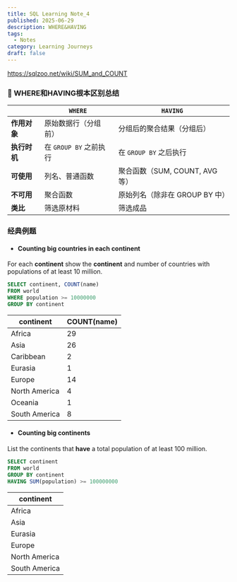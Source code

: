 ```yaml
---
title: SQL Learning Note_4
published: 2025-06-29
description: WHERE&HAVING
tags: 
  - Notes
category: Learning Journeys
draft: false
---
```


https://sqlzoo.net/wiki/SUM_and_COUNT
### 🎯 WHERE和HAVING根本区别总结

| |`WHERE`|`HAVING`|
|-----------|---------|---|
|**作用对象**|原始数据行（分组前）|分组后的聚合结果（分组后）|
|**执行时机**|在 `GROUP BY` 之前执行|在 `GROUP BY` 之后执行|
|**可使用**|列名、普通函数|聚合函数（SUM, COUNT, AVG 等）|
|**不可用**|聚合函数|原始列名（除非在 GROUP BY 中）|
|**类比**|筛选原材料|筛选成品|
 ###  **经典例题**
 - #### Counting big countries in each continent
 For each **continent** show the **continent** and number of countries with populations of at least 10 million.
 ```sql
SELECT continent, COUNT(name)
FROM world
WHERE population >= 10000000
GROUP BY continent

```

| continent     | COUNT(name) |
| ------------- | ----------- |
| Africa        | 29          |
| Asia          | 26          |
| Caribbean     | 2           |
| Eurasia       | 1           |
| Europe        | 14          |
| North America | 4           |
| Oceania       | 1           |
| South America | 8           |

 - #### Counting big continents
List the continents that **have** a total population of at least 100 million.
 
 ```sql
SELECT continent
FROM world
GROUP BY continent
HAVING SUM(population) >= 100000000
```

|continent|
|---|
|Africa|
|Asia|
|Eurasia|
|Europe|
|North America|
|South America|